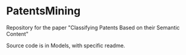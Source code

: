 # PatentsMining

Repository for the paper "Classifying Patents Based on their Semantic Content"

Source code is in Models, with specific readme.
